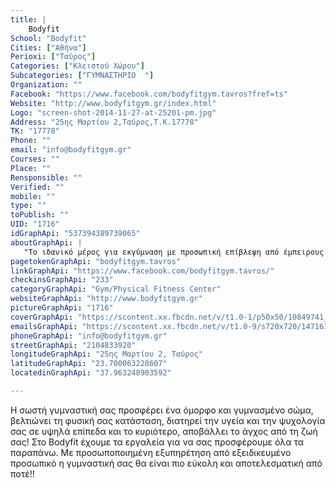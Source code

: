 ```yaml
---
title: |
    Bodyfit
School: "Bodyfit"
Cities: ["Αθήνα"]
Perioxi: ["Ταύρος"]
Categories: ["Κλειστού Χώρου"]
Subcategories: ["ΓΥΜΝΑΣΤΗΡΙΟ  "]
Organization: ""
Facebook: "https://www.facebook.com/bodyfitgym.tavros?fref=ts"
Website: "http://www.bodyfitgym.gr/index.html"
Logo: "screen-shot-2014-11-27-at-25201-pm.jpg"
Address: "25ης Μαρτίου 2,Ταύρος,Τ.Κ.17778"
TK: "17778"
Phone: ""
email: "info@bodyfitgym.gr"
Courses: ""
Place: ""
Rensponsible: ""
Verified: ""
mobile: ""
type: ""
toPublish: ""
UID: "1716"
idGraphApi: "537394389739065"
aboutGraphApi: | 
   "Το ιδανικό μέρος για εκγύμναση με προσωπική επίβλεψη από έμπειρους γυμναστές αποφοίτους ΤΕΦΑΑ!!"
pagetokenGraphApi: "bodyfitgym.tavros"
linkGraphApi: "https://www.facebook.com/bodyfitgym.tavros/"
checkinsGraphApi: "233"
categoryGraphApi: "Gym/Physical Fitness Center"
websiteGraphApi: "http://www.bodyfitgym.gr"
pictureGraphApi: "1716"
coverGraphApi: "https://scontent.xx.fbcdn.net/v/t1.0-1/p50x50/10849741_588465251298645_2409141454830911473_n.jpg?oh=d0f75e1c2b8404f1e2149e2277cea9e8&amp;oe=5B43D55B"
emailsGraphApi: "https://scontent.xx.fbcdn.net/v/t1.0-9/s720x720/14716132_988571304621369_4235650843724210126_n.png?oh=e8db23ff9f6064e479440a99ed1be986&amp;oe=5B35A460"
phoneGraphApi: "info@bodyfitgym.gr"
streetGraphApi: "2104833920"
longitudeGraphApi: "25ης Μαρτίου 2, Ταύρος"
latitudeGraphApi: "23.700063228607"
locatedinGraphApi: "37.963248903592"

---
```


Η σωστή γυμναστική σας προσφέρει ένα όμορφο και γυμνασμένο σώμα, βελτιώνει τη φυσική σας κατάσταση, διατηρεί την υγεία και την ψυχολογία σας σε υψηλά επίπεδα και το κυριότερο, αποβάλλει το άγχος από τη ζωή σας! Στο Bodyfit έχουμε τα εργαλεία για να σας προσφέρουμε όλα τα παραπάνω. Με προσωποποιημένη εξυπηρέτηση από εξειδικευμένο προσωπικό η γυμναστική σας θα είναι πιο εύκολη και αποτελεσματική από ποτέ!!

